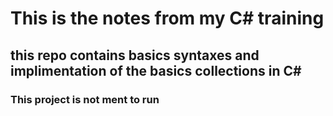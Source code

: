 # This is the notes from my C# training
## this repo contains basics syntaxes and implimentation of the basics collections in C# 
### This project is not ment to run
